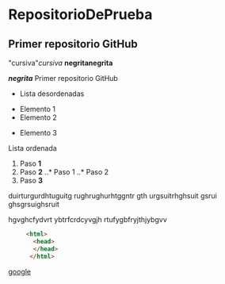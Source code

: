 # RepositorioDePrueba
## Primer repositorio GitHub
"cursiva"_cursiva_
**negrita**__negrita__

_**negrita**_
Primer repositorio GitHub

* Lista desordenadas
+ Elemento 1
+ Elemento 2
* Elemento 3

Lista ordenada
1. Paso **1**
2. Paso **2**
..* Paso 1
..* Paso 2
3. Paso **3**

duirturgurdhtuguitg rughrughurhtggntr gth urgsuitrhghsuit gsrui ghsgrsuighsruit

hgvghcfydvrt  ybtrfcrdcyvgjh rtufygbfryjthjybgvv 

```html
     <html>
       <head>
       </head>
      </html>
  ```    
[google](http://www.google.com "Titulo opcional")
